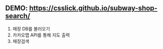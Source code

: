 ## DEMO: https://csslick.github.io/subway-shop-search/

1. 매장 DB를 불러오기
2. 카카오맵 API를 통해 지도 출력
3. 매장검색
